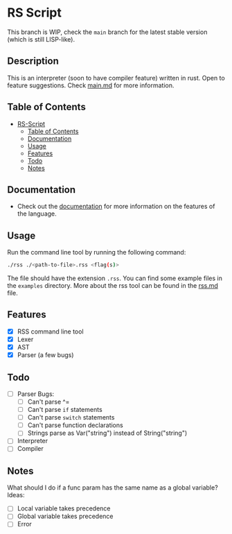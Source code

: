 # RS Script
This branch is WIP, check the `main` branch for the latest stable version (which is still LISP-like).
## Description
This is an interpreter (soon to have compiler feature) written in rust. Open to feature suggestions. Check [main.md](docs/main.md) for more information.

## Table of Contents
- [RS-Script](#rs-script)
  - [Table of Contents](#table-of-contents)
  - [Documentation](#documentation)
  - [Usage](#usage)
  - [Features](#features)
  - [Todo](#todo)
  - [Notes](#notes)

## Documentation
- Check out the [documentation](docs/main.md) for more information on the features of the language.

## Usage
Run the command line tool by running the following command:
```bash
./rss ./<path-to-file>.rss <flag(s)>
```
The file should have the extension `.rss`. You can find some example files in the `examples` directory.
More about the rss tool can be found in the [rss.md](docs/rss.md) file.

## Features
- [x] RSS command line tool
- [x] Lexer
- [x] AST
- [x] Parser (a few bugs)

## Todo
- [ ] Parser Bugs:
    - [ ] Can't parse ^=
    - [ ] Can't parse `if` statements
    - [ ] Can't parse `switch` statements
    - [ ] Can't parse function declarations
    - [ ] Strings parse as Var("string") instead of String("string")
- [ ] Interpreter
- [ ] Compiler
 
## Notes

What should I do if a func param has the same name as a global variable?
Ideas:
- [ ] Local variable takes precedence
- [ ] Global variable takes precedence
- [ ] Error